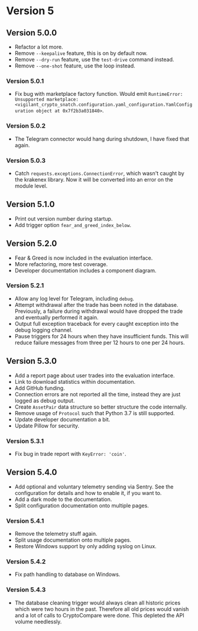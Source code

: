 # Version 5

## Version 5.0.0

- Refactor a lot more.
- Remove `--keepalive` feature, this is on by default now.
- Remove `--dry-run` feature, use the `test-drive` command instead.
- Remove `--one-shot` feature, use the loop instead.

### Version 5.0.1

- Fix bug with marketplace factory function. Would emit `RuntimeError: Unsupported marketplace: <vigilant_crypto_snatch.configuration.yaml_configuration.YamlConfiguration object at 0x7f2b3a031840>`.

### Version 5.0.2

- The Telegram connector would hang during shutdown, I have fixed that again.

### Version 5.0.3

- Catch `requests.exceptions.ConnectionError`, which wasn't caught by the krakenex library. Now it will be converted into an error on the module level.

## Version 5.1.0

- Print out version number during startup.
- Add trigger option `fear_and_greed_index_below`.

## Version 5.2.0

- Fear & Greed is now included in the evaluation interface.
- More refactoring, more test coverage.
- Developer documentation includes a component diagram.

### Version 5.2.1

- Allow any log level for Telegram, including `debug`.
- Attempt withdrawal after the trade has been noted in the database. Previously, a failure during withdrawal would have dropped the trade and eventually performed it again.
- Output full exception traceback for every caught exception into the debug logging channel.
- Pause triggers for 24 hours when they have insufficient funds. This will reduce failure messages from three per 12 hours to one per 24 hours.

## Version 5.3.0

- Add a report page about user trades into the evaluation interface.
- Link to download statistics within documentation.
- Add GitHub funding.
- Connection errors are not reported all the time, instead they are just logged as debug output.
- Create `AssetPair` data structure so better structure the code internally.
- Remove usage of `Protocol` such that Python 3.7 is still supported.
- Update developer documentation a bit.
- Update Pillow for security.

### Version 5.3.1

- Fix bug in trade report with `KeyError: 'coin'`.

## Version 5.4.0

- Add optional and voluntary telemetry sending via Sentry. See the configuration for details and how to enable it, if you want to.
- Add a dark mode to the documentation.
- Split configuration documentation onto multiple pages.

### Version 5.4.1

- Remove the telemetry stuff again.
- Split usage documentation onto multiple pages.
- Restore Windows support by only adding syslog on Linux.

### Version 5.4.2

- Fix path handling to database on Windows.

### Version 5.4.3

- The database cleaning trigger would always clean all historic prices which were two hours in the past. Therefore all old prices would vanish and a lot of calls to CryptoCompare were done. This depleted the API volume needlessly.